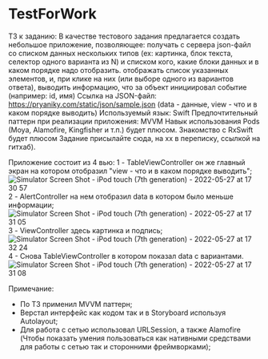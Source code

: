 # TestForWork

ТЗ к заданию:
В качестве тестового задания предлагается создать небольшое приложение, позволяющее:
получать с сервера json-файл cо списком данных нескольких типов (ex: картинка, блок текста, селектор одного варианта из N) и списком кого, какие блоки данных и в каком порядке надо отобразить.
отображать список указанных элементов, и, при клике на них (или выборе одного из вариантов ответа), выводить информацию, что за объект инициировал событие (например: id, имя)
Ссылка на JSON-файл:   https://pryaniky.com/static/json/sample.json (data - данные, view - что и в каком порядке выводить)
Используемый язык: Swift
Предпочтительный паттерн при реализации приложения: MVVM
Навык использования Pods (Moya, Alamofire, Kingfisher и т.п.) будет плюсом.
Знакомство с RxSwift будет плюсом
Задание присылайте сюда, на хх в переписку, ссылкой на гитхаб).

Приложение состоит из 4 вью:
1 - TableViewController он же главный экран на котором отобразил "view - что и в каком порядке выводить";
![Simulator Screen Shot - iPod touch (7th generation) - 2022-05-27 at 17 30 57](https://user-images.githubusercontent.com/60488219/170721380-6c6cdf00-2a1b-4a43-80d3-e02bba4bd169.png)
2 - AlertController на нем отобразил data в котором было меньше информации;
![Simulator Screen Shot - iPod touch (7th generation) - 2022-05-27 at 17 31 05](https://user-images.githubusercontent.com/60488219/170721420-7450c8a6-622c-4a89-9b31-b44c88992aa6.png)
3 - ViewController здесь картинка и подпись;
![Simulator Screen Shot - iPod touch (7th generation) - 2022-05-27 at 17 32 24](https://user-images.githubusercontent.com/60488219/170721494-26e49cc2-33a6-4979-99ba-da829d2b4e37.png)
4 - Снова TableViewController в котором показал data с вариантами.
![Simulator Screen Shot - iPod touch (7th generation) - 2022-05-27 at 17 31 08](https://user-images.githubusercontent.com/60488219/170721584-556beff3-312f-4a7f-808d-156a272cdd33.png)

Примечание:
* По ТЗ применил MVVM паттерн;
* Верстал интерфейс как кодом так и в Storyboard используя Autolayout;
* Для работа с сетью использовал URLSession, а также Alamofire (Чтобы показать умения 
пользоваться как нативными средствами для работы с сетью так и сторонними фреймворками);
